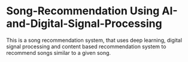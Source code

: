 # Song-Recommendation Using AI-and-Digital-Signal-Processing
This is a song recommendation system, that uses deep learning, digital signal processing and content based recommendation system to recommend songs similar to a given song.
